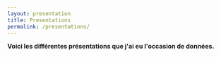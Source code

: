 ```yaml
---
layout: presentation
title: Presentations
permalink: /presentations/
---
```


**Voici les différentes présentations que j'ai eu l'occasion de données.**